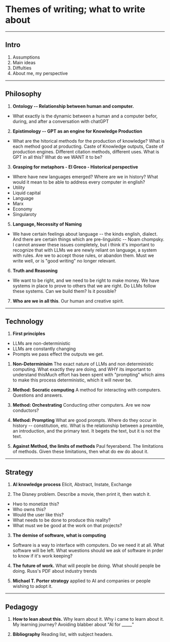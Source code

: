 # Themes of writing; what to write about

----------------------------------------------------------------------
## Intro

1. Assumptions
2. Main ideas
3. Diffulties
4. About me, my perspective

----------------------------------------------------------------------
## Philosophy

1. **Ontology -- Relationship between human and computer.** 
- What exactly is the dynamic between a human and a computer befor, during, and after a conversation with chatGPT

2. **Epistimology -- GPT as an engine for Knowledge Production**
- What are the hitorical methods for the production of knowledge? What is each method good at producting. Caste of Knowledge outputs, Caste of production engines. Different citation methods, different uses. What is GPT in all this? What do we WANT it to be?

3. **Grasping for metaphors - El Greco - Historical perspective**
- Where have new languages emerged? Where are we in history? What would it mean to be able to address every computer in english?
- Utility
- Liquid capital
- Language
- Marx
- Economy
- Singularoty

5. **Language, Necessity of Naming**
- We have certain feelings about language -- the kinds english, dialect. And there are certain things which are pre-linguistic -- Noam chompsky. I cannot answer these issues completely, but i think it's important to recognize that with LLMs we are newly reliant on language, a system with rules. Are we to accept those rules, or abandon them. Must we write well, or is "good writing" no longer relevant. 

6. **Truth and Reasoning**
- We want to be right, and we need to be right to make money. We have systems in place to prove to others that we are right. Do LLMs follow these systems. Can we build them? Is it possible?

7. **Who are we in all this**. 
Our human and creative spirit. 

----------------------------------------------------------------------
## Technology

1. **First principles**
- LLMs are non-deterministic
- LLMs are constantly changing
- Prompts we pass effect the outputs we get. 

1. **Non-Determinisim**
The exact nature of LLMs and non deterministic computing. What exactly they are doing, and WHY its important to understand thisMuch effort has been spent with "prompting" which aims to make this process deterministic, which it will never be. 

2. **Method: Socratic computing**
A method for interacting with computers. Questions and answers. 

3. **Method: Orchestrating** 
Conducting other computers. Are we now conductors? 

4. **Method: Prompting**
What are good prompts. Where do they occur in history -- constitution, etc. What is the relationship between a preamble, an introduction, and the primary text. It begets the text, but it is not the text. 

4. **Against Method, the limits of methods**
Paul feyerabend. The limitations of methods. Given these limitations, then what do ew do about it. 

----------------------------------------------------------------------
## Strategy

1. **AI knowledge process**
Elicit, Abstract, Instate, Exchange

2. The Disney problem. 
Describe a movie, then print it, then watch it. 
- Hwo to monetize this?
- Who owns this?
- Would the user like this?
- What needs to be done to produce this reality?
- What must we be good at the work on that projects? 

3. **The demise of software, what is computing**
- Software is a way to interface with computers. Do we need it at all. What software will be left. What wuestions should we ask of software in prder to know if it's work keeping?

4. **The future of work.** 
What will people be doing. What should people be doing. 
Russ's PDF about industry trends

5. **Michael T. Porter strategy**
applied to AI and companies or people wishing to adopt it. 

----------------------------------------------------------------------
## Pedagogy

1. **How to lean about this.** 
Why learn about it. Why i came to learn about it. My learning journey? Avoiding blabber about "AI for _____"

2. **Bibliography**
Reading list, with subject headers.